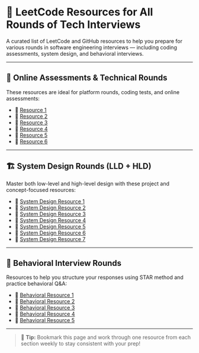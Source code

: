 # 💼 LeetCode Resources for All Rounds of Tech Interviews

A curated list of LeetCode and GitHub resources to help you prepare for various rounds in software engineering interviews — including coding assessments, system design, and behavioral interviews.

---

## 🧪 Online Assessments & Technical Rounds

These resources are ideal for platform rounds, coding tests, and online assessments:

- 🔗 [Resource 1](https://lnkd.in/dhgnCHDh)  
- 🔗 [Resource 2](https://lnkd.in/dV65F9s2)  
- 🔗 [Resource 3](https://lnkd.in/dmMsTEXb)  
- 🔗 [Resource 4](https://lnkd.in/dyCbzm7P)  
- 🔗 [Resource 5](https://lnkd.in/dvPHRbi3)  
- 🔗 [Resource 6](https://lnkd.in/d5C5AfDB)  

---

## 🏗️ System Design Rounds (LLD + HLD)

Master both low-level and high-level design with these project and concept-focused resources:

- 🔗 [System Design Resource 1](https://lnkd.in/dYqeeU8v)  
- 🔗 [System Design Resource 2](https://lnkd.in/gZ_AEPTP)  
- 🔗 [System Design Resource 3](https://lnkd.in/dFXbu9sk)  
- 🔗 [System Design Resource 4](https://lnkd.in/dCcyUVuJ)  
- 🔗 [System Design Resource 5](https://lnkd.in/dcu9mZeF)  
- 🔗 [System Design Resource 6](https://lnkd.in/dFBM9aPg)  
- 🔗 [System Design Resource 7](https://lnkd.in/ddv7-88p)  

---

## 💬 Behavioral Interview Rounds

Resources to help you structure your responses using STAR method and practice behavioral Q&A:

- 🔗 [Behavioral Resource 1](https://lnkd.in/daWKBYxu)  
- 🔗 [Behavioral Resource 2](https://lnkd.in/d2VThaPC)  
- 🔗 [Behavioral Resource 3](https://lnkd.in/dUAGGSRg)  
- 🔗 [Behavioral Resource 4](https://lnkd.in/dV9kQ2e9)  
- 🔗 [Behavioral Resource 5](https://lnkd.in/dRsXPyfW)  

---

> 🧠 **Tip:** Bookmark this page and work through one resource from each section weekly to stay consistent with your prep!
